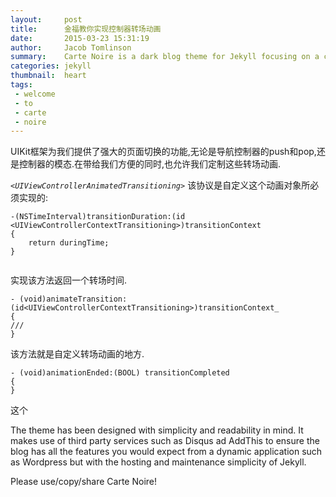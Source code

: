 ```yaml
---
layout:     post
title:      金福教你实现控制器转场动画
date:       2015-03-23 15:31:19
author:     Jacob Tomlinson
summary:    Carte Noire is a dark blog theme for Jekyll focusing on a clear reading experience.
categories: jekyll
thumbnail:  heart
tags:
 - welcome
 - to
 - carte
 - noire
---
```



UIKit框架为我们提供了强大的页面切换的功能,无论是导航控制器的push和pop,还是控制器的模态.在带给我们方便的同时,也允许我们定制这些转场动画.

_`<UIViewControllerAnimatedTransitioning>`_  该协议是自定义这个动画对象所必须实现的:


```
-(NSTimeInterval)transitionDuration:(id <UIViewControllerContextTransitioning>)transitionContext
{
    return duringTime;
}


```

实现该方法返回一个转场时间.

```
- (void)animateTransition:(id<UIViewControllerContextTransitioning>)transitionContext_
{
///
}

```

该方法就是自定义转场动画的地方.

```
- (void)animationEnded:(BOOL) transitionCompleted
{
}
```

这个

The theme has been designed with simplicity and readability in mind. It makes
use of third party services such as Disqus ad AddThis to ensure the blog has
all the features you would expect from a dynamic application such as Wordpress
but with the hosting and maintenance simplicity of Jekyll.

Please use/copy/share Carte Noire!

[1]: http://www.jacobtomlinson.co.uk/
